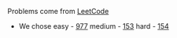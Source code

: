 Problems come from [LeetCode](https://leetcode.com/problems/two-sum-ii-input-array-is-sorted/)

* We chose
easy - [977](https://leetcode.com/problems/squares-of-a-sorted-array/)
medium - [153](https://leetcode.com/problems/find-minimum-in-rotated-sorted-array/)
hard - [154](https://leetcode.com/problems/find-minimum-in-rotated-sorted-array-ii/)